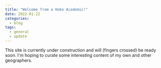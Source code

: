 ```yaml
---
title: "Welcome from a Hobo Academic!"
date: 2022-01-22
categories:
  - blog
tags:
  - general
  - update
---
```

This site is currently under construction and will (fingers crossed) be ready soon. I'm hoping to curate some interesting content of my own and other geographers. 
